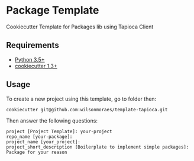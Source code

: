 # Package Template

Cookiecutter Template for Packages lib using Tapioca Client


## Requirements

* [Python 3.5+](https://python.org)
* [cookiecutter 1.3+](https://cookiecutter.readthedocs.org/en/latest/)


## Usage

To create a new project using this template, go to folder then:

```
cookiecutter git@github.com:wilsonmoraes/template-tapioca.git
```

Then answer the following questions:

```
project [Project Template]: your-project
repo_name [your-package]:
project_name [your_project]:
project_short_description [Boilerplate to implement simple packages]: Package for your reason
```
